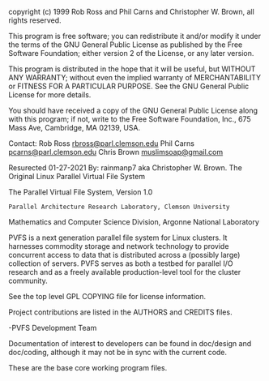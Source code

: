 copyright (c) 1999 Rob Ross and Phil Carns and Christopher W. Brown, all rights reserved.

This program is free software; you can redistribute it and/or modify it under the terms of the GNU General Public License as published by the Free Software Foundation; either version 2 of the License, or any later version.

This program is distributed in the hope that it will be useful, but WITHOUT ANY WARRANTY; without even the implied warranty of MERCHANTABILITY or FITNESS FOR A PARTICULAR PURPOSE. See the GNU General Public License for more details.

You should have received a copy of the GNU General Public License along with this program; if not, write to the Free Software Foundation, Inc., 675 Mass Ave, Cambridge, MA 02139, USA.

Contact:
Rob Ross rbross@parl.clemson.edu Phil Carns pcarns@parl.clemson.edu Chris Brown muslimsoap@gmail.com

Resurected 01-27-2021 By: rainmanp7 aka Christopher W. Brown. The Original Linux Parallel Virtual File System


The Parallel Virtual File System, Version 1.0


    Parallel Architecture Research Laboratory, Clemson University

Mathematics and Computer Science Division, Argonne National Laboratory

PVFS is a next generation parallel file system for Linux clusters. It
harnesses commodity storage and network technology to provide concurrent
access to data that is distributed across a (possibly large) collection
of servers.  PVFS serves as both a testbed for parallel I/O research
and as a freely available production-level tool for the cluster community.

See the top level GPL COPYING file for license information.

Project contributions are listed in the AUTHORS and CREDITS files.

-PVFS Development Team

Documentation of interest to developers can be found in doc/design and 
doc/coding, although it may not be in sync with the current code.

These are the base core working program files.